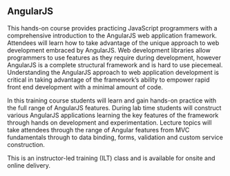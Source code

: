 
## AngularJS

This hands-on course provides practicing JavaScript programmers with a comprehensive introduction to the AngularJS web application framework. Attendees will learn how to take advantage of the unique approach to web development embraced by AngularJS. Web development libraries allow programmers to use features as they require during development, however AngularJS is a complete structural framework and is hard to use piecemeal. Understanding the AngularJS approach to web application development is critical in taking advantage of the framework’s ability to empower rapid front end development with a minimal amount of code.

In this training course students will learn and gain hands-on practice with the full range of AngularJS features. During lab time students will construct various AngularJS applications learning the key features of the framework through hands on development and experimentation. Lecture topics will take attendees through the range of Angular features from MVC fundamentals through to data binding, forms, validation and custom service construction.

This is an instructor-led training (ILT) class and is available for onsite and online delivery.
